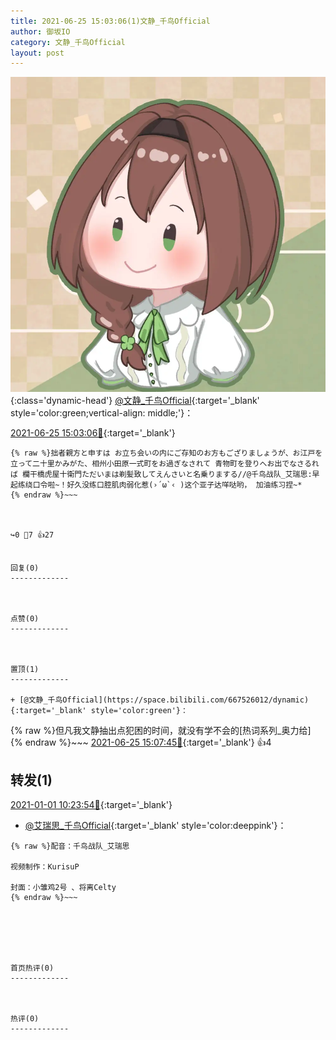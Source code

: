 ```yaml
---
title: 2021-06-25 15:03:06(1)文静_千鸟Official
author: 御坂IO
category: 文静_千鸟Official
layout: post
---
```


![img](/images/ac7482ed1b9a7f203dc68c0c4a77c488a27b108a.jpg){:class='dynamic-head'}
[@文静_千鸟Official](https://space.bilibili.com/667526012/dynamic){:target='_blank' style='color:green;vertical-align: middle;'}：

[2021-06-25 15:03:06🔗](https://t.bilibili.com/540161655813425683){:target='_blank'}

~~~
{% raw %}拙者親方と申すは お立ち会いの内にご存知のお方もござりましょうが、お江戸を立って二十里かみがた、相州小田原一式町をお過ぎなされて 青物町を登りへお出でなさるれば 欄干橋虎屋十衛門ただいまは剃髪致してえんさいと名乗りまする//@千鸟战队_艾瑞思:早起练绕口令啦~！好久没练口腔肌肉弱化惹(›´ω`‹ )这个亚子达咩哒哟， 加油练习捏~*
{% endraw %}~~~



↪️0 💬7 👍27


回复(0)
-------------



点赞(0)
-------------



置顶(1)
-------------

+ [@文静_千鸟Official](https://space.bilibili.com/667526012/dynamic){:target='_blank' style='color:green'}：
~~~
{% raw %}但凡我文静抽出点犯困的时间，就没有学不会的[热词系列_奥力给]
{% endraw %}~~~
[2021-06-25 15:07:45🔗](https://t.bilibili.com/540161655813425683#reply4789015347){:target='_blank'} 👍4


转发(1)
-------------

[2021-01-01 10:23:54🔗](https://t.bilibili.com/475149801007350749){:target='_blank'}
+ [@艾瑞思_千鸟Official](https://space.bilibili.com/1090010845/dynamic){:target='_blank' style='color:deeppink'}：
~~~
{% raw %}配音：千鸟战队_艾瑞思

视频制作：KurisuP

封面：小雏鸡2号 、将离Celty
{% endraw %}~~~






首页热评(0)
-------------



热评(0)
-------------



